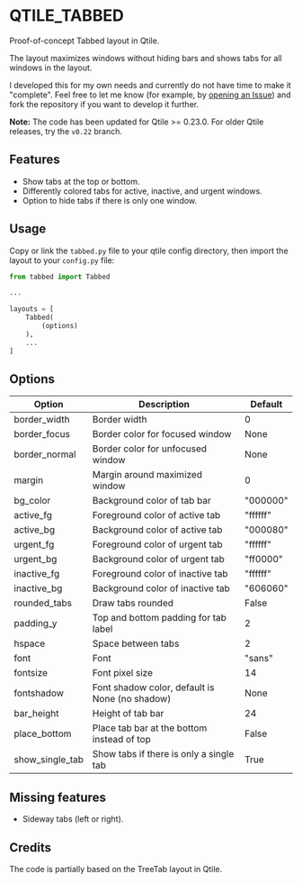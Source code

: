 QTILE_TABBED
============

Proof-of-concept Tabbed layout in Qtile.

The layout maximizes windows without hiding bars and shows tabs for all windows
in the layout.

I developed this for my own needs and currently do not have time to make it
"complete". Feel free to let me know (for example, by [opening an Issue]) and
fork the repository if you want to develop it further.

**Note:** The code has been updated for Qtile >= 0.23.0.
For older Qtile releases, try the `v0.22` branch.

[opening an Issue]: https://github.com/hanschen/qtile_tabbed/issues


Features
--------

- Show tabs at the top or bottom.
- Differently colored tabs for active, inactive, and urgent windows.
- Option to hide tabs if there is only one window.


Usage
-----

Copy or link the `tabbed.py` file to your qtile config directory, then import
the layout to your `config.py` file:

```python
from tabbed import Tabbed

...

layouts = [
    Tabbed(
        (options)
    ),
    ...
]

```


Options
-------

| Option            | Description                                       | Default   |
| ----------------- | ------------------------------------------------- | --------- |
| border_width      | Border width                                      | 0         |
| border_focus      | Border color for focused window                   | None      |
| border_normal     | Border color for unfocused window                 | None      |
| margin            | Margin around maximized window                    | 0         |
| bg_color          | Background color of tab bar                       | "000000"  |
| active_fg         | Foreground color of active tab                    | "ffffff"  |
| active_bg         | Background color of active tab                    | "000080"  |
| urgent_fg         | Foreground color of urgent tab                    | "ffffff"  |
| urgent_bg         | Background color of urgent tab                    | "ff0000"  |
| inactive_fg       | Foreground color of inactive tab                  | "ffffff"  |
| inactive_bg       | Background color of inactive tab                  | "606060"  |
| rounded_tabs      | Draw tabs rounded                                 | False     |
| padding_y         | Top and bottom padding for tab label              | 2         |
| hspace            | Space between tabs                                | 2         |
| font              | Font                                              | "sans"    |
| fontsize          | Font pixel size                                   | 14        |
| fontshadow        | Font shadow color, default is None (no shadow)    | None      |
| bar_height        | Height of tab bar                                 | 24        |
| place_bottom      | Place tab bar at the bottom instead of top        | False     |
| show_single_tab   | Show tabs if there is only a single tab           | True      |


Missing features
----------------

- Sideway tabs (left or right).


Credits
-------

The code is partially based on the TreeTab layout in Qtile.
